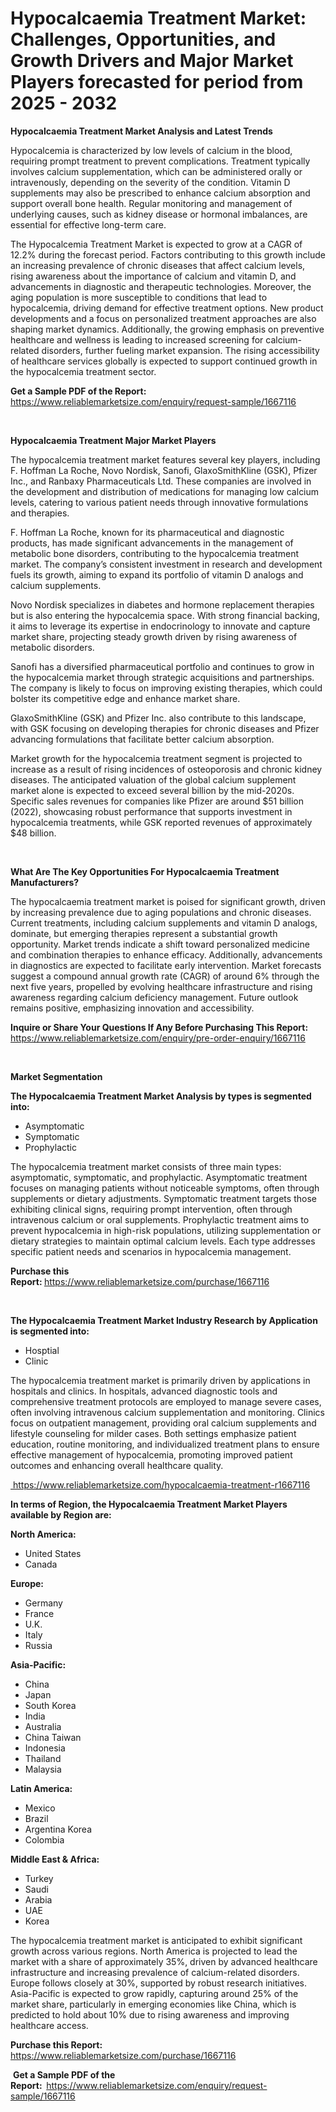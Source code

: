 <p><h1>Hypocalcaemia Treatment Market: Challenges, Opportunities, and Growth Drivers and Major Market Players forecasted for period from 2025 - 2032</h1></p><p><strong>Hypocalcaemia Treatment Market Analysis and Latest Trends</strong></p>
<p><p>Hypocalcemia is characterized by low levels of calcium in the blood, requiring prompt treatment to prevent complications. Treatment typically involves calcium supplementation, which can be administered orally or intravenously, depending on the severity of the condition. Vitamin D supplements may also be prescribed to enhance calcium absorption and support overall bone health. Regular monitoring and management of underlying causes, such as kidney disease or hormonal imbalances, are essential for effective long-term care.</p><p>The Hypocalcemia Treatment Market is expected to grow at a CAGR of 12.2% during the forecast period. Factors contributing to this growth include an increasing prevalence of chronic diseases that affect calcium levels, rising awareness about the importance of calcium and vitamin D, and advancements in diagnostic and therapeutic technologies. Moreover, the aging population is more susceptible to conditions that lead to hypocalcemia, driving demand for effective treatment options. New product developments and a focus on personalized treatment approaches are also shaping market dynamics. Additionally, the growing emphasis on preventive healthcare and wellness is leading to increased screening for calcium-related disorders, further fueling market expansion. The rising accessibility of healthcare services globally is expected to support continued growth in the hypocalcemia treatment sector.</p></p>
<p><strong>Get a Sample PDF of the Report:&nbsp;</strong> <a href="https://www.reliablemarketsize.com/enquiry/request-sample/1667116?utm_campaign=2482&utm_medium=2&utm_source=Github&utm_content=ia&utm_term=17042025&utm_id=hypocalcaemia-treatment">https://www.reliablemarketsize.com/enquiry/request-sample/1667116</a></p>
<p>&nbsp;</p>
<p><strong>Hypocalcaemia Treatment Major Market Players</strong></p>
<p><p>The hypocalcemia treatment market features several key players, including F. Hoffman La Roche, Novo Nordisk, Sanofi, GlaxoSmithKline (GSK), Pfizer Inc., and Ranbaxy Pharmaceuticals Ltd. These companies are involved in the development and distribution of medications for managing low calcium levels, catering to various patient needs through innovative formulations and therapies.</p><p>F. Hoffman La Roche, known for its pharmaceutical and diagnostic products, has made significant advancements in the management of metabolic bone disorders, contributing to the hypocalcemia treatment market. The company’s consistent investment in research and development fuels its growth, aiming to expand its portfolio of vitamin D analogs and calcium supplements.</p><p>Novo Nordisk specializes in diabetes and hormone replacement therapies but is also entering the hypocalcemia space. With strong financial backing, it aims to leverage its expertise in endocrinology to innovate and capture market share, projecting steady growth driven by rising awareness of metabolic disorders.</p><p>Sanofi has a diversified pharmaceutical portfolio and continues to grow in the hypocalcemia market through strategic acquisitions and partnerships. The company is likely to focus on improving existing therapies, which could bolster its competitive edge and enhance market share.</p><p>GlaxoSmithKline (GSK) and Pfizer Inc. also contribute to this landscape, with GSK focusing on developing therapies for chronic diseases and Pfizer advancing formulations that facilitate better calcium absorption.</p><p>Market growth for the hypocalcemia treatment segment is projected to increase as a result of rising incidences of osteoporosis and chronic kidney diseases. The anticipated valuation of the global calcium supplement market alone is expected to exceed several billion by the mid-2020s. Specific sales revenues for companies like Pfizer are around $51 billion (2022), showcasing robust performance that supports investment in hypocalcemia treatments, while GSK reported revenues of approximately $48 billion.</p></p>
<p>&nbsp;</p>
<p><strong>What Are The Key Opportunities For Hypocalcaemia Treatment Manufacturers?</strong></p>
<p><p>The hypocalcaemia treatment market is poised for significant growth, driven by increasing prevalence due to aging populations and chronic diseases. Current treatments, including calcium supplements and vitamin D analogs, dominate, but emerging therapies represent a substantial growth opportunity. Market trends indicate a shift toward personalized medicine and combination therapies to enhance efficacy. Additionally, advancements in diagnostics are expected to facilitate early intervention. Market forecasts suggest a compound annual growth rate (CAGR) of around 6% through the next five years, propelled by evolving healthcare infrastructure and rising awareness regarding calcium deficiency management. Future outlook remains positive, emphasizing innovation and accessibility.</p></p>
<p><strong>Inquire or Share Your Questions If Any Before Purchasing This Report:</strong> <a href="https://www.reliablemarketsize.com/enquiry/pre-order-enquiry/1667116?utm_campaign=2482&utm_medium=2&utm_source=Github&utm_content=ia&utm_term=17042025&utm_id=hypocalcaemia-treatment">https://www.reliablemarketsize.com/enquiry/pre-order-enquiry/1667116</a></p>
<p>&nbsp;</p>
<p><strong>Market Segmentation</strong></p>
<p><strong>The Hypocalcaemia Treatment Market Analysis by types is segmented into:</strong></p>
<p><ul><li>Asymptomatic</li><li>Symptomatic</li><li>Prophylactic</li></ul></p>
<p><p>The hypocalcemia treatment market consists of three main types: asymptomatic, symptomatic, and prophylactic. Asymptomatic treatment focuses on managing patients without noticeable symptoms, often through supplements or dietary adjustments. Symptomatic treatment targets those exhibiting clinical signs, requiring prompt intervention, often through intravenous calcium or oral supplements. Prophylactic treatment aims to prevent hypocalcemia in high-risk populations, utilizing supplementation or dietary strategies to maintain optimal calcium levels. Each type addresses specific patient needs and scenarios in hypocalcemia management.</p></p>
<p><strong>Purchase this Report:&nbsp;</strong><a href="https://www.reliablemarketsize.com/purchase/1667116?utm_campaign=2482&utm_medium=2&utm_source=Github&utm_content=ia&utm_term=17042025&utm_id=hypocalcaemia-treatment">https://www.reliablemarketsize.com/purchase/1667116</a></p>
<p>&nbsp;</p>
<p><strong>The Hypocalcaemia Treatment Market Industry Research by Application is segmented into:</strong></p>
<p><ul><li>Hosptial</li><li>Clinic</li></ul></p>
<p><p>The hypocalcemia treatment market is primarily driven by applications in hospitals and clinics. In hospitals, advanced diagnostic tools and comprehensive treatment protocols are employed to manage severe cases, often involving intravenous calcium supplementation and monitoring. Clinics focus on outpatient management, providing oral calcium supplements and lifestyle counseling for milder cases. Both settings emphasize patient education, routine monitoring, and individualized treatment plans to ensure effective management of hypocalcemia, promoting improved patient outcomes and enhancing overall healthcare quality.</p></p>
<p><a href="https://www.reliablemarketsize.com/hypocalcaemia-treatment-r1667116?utm_campaign=2482&utm_medium=2&utm_source=Github&utm_content=ia&utm_term=17042025&utm_id=hypocalcaemia-treatment">&nbsp;https://www.reliablemarketsize.com/hypocalcaemia-treatment-r1667116</a></p>
<p><strong>In terms of Region, the Hypocalcaemia Treatment Market Players available by Region are:</strong></p>
<p>
    <p> <strong> North America: </strong>
        <ul>
            <li>United States</li>
            <li>Canada</li>
        </ul>
        </p> 
    <p> <strong> Europe: </strong>
        <ul>
            <li>Germany</li>
            <li>France</li>
            <li>U.K.</li>
            <li>Italy</li>
            <li>Russia</li>
        </ul>
        </p> 
    <p> <strong> Asia-Pacific: </strong>
        <ul>
            <li>China</li>
            <li>Japan</li>
            <li>South Korea</li>
            <li>India</li>
            <li>Australia</li>
            <li>China Taiwan</li>
            <li>Indonesia</li>
            <li>Thailand</li>
            <li>Malaysia</li>
        </ul>
        </p> 
    <p> <strong> Latin America: </strong>
        <ul>
            <li>Mexico</li>
            <li>Brazil</li>
            <li>Argentina Korea</li>
            <li>Colombia</li>
        </ul>
        </p> 
    <p> <strong> Middle East & Africa: </strong>
        <ul>
            <li>Turkey</li>
            <li>Saudi</li>
            <li>Arabia</li>
            <li>UAE</li>
            <li>Korea</li>
        </ul>
    </p>
    </p>
<p><p>The hypocalcemia treatment market is anticipated to exhibit significant growth across various regions. North America is projected to lead the market with a share of approximately 35%, driven by advanced healthcare infrastructure and increasing prevalence of calcium-related disorders. Europe follows closely at 30%, supported by robust research initiatives. Asia-Pacific is expected to grow rapidly, capturing around 25% of the market share, particularly in emerging economies like China, which is predicted to hold about 10% due to rising awareness and improving healthcare access.</p></p>
<p><strong>Purchase this Report: </strong><a href="https://www.reliablemarketsize.com/purchase/1667116?utm_campaign=2482&utm_medium=2&utm_source=Github&utm_content=ia&utm_term=17042025&utm_id=hypocalcaemia-treatment">https://www.reliablemarketsize.com/purchase/1667116</a></p>
<p>&nbsp;<strong>Get a Sample PDF of the Report:&nbsp;&nbsp;</strong><a href="https://www.reliablemarketsize.com/enquiry/request-sample/1667116?utm_campaign=2482&utm_medium=2&utm_source=Github&utm_content=ia&utm_term=17042025&utm_id=hypocalcaemia-treatment">https://www.reliablemarketsize.com/enquiry/request-sample/1667116</a></p>
<p><strong></strong></p>
<p><p></p><p></p><p></p></p>